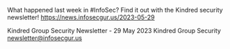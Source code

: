 What happened last week in #InfoSec? Find it out with the Kindred security newsletter!
https://news.infosecgur.us/2023-05-29

Kindred Group Security Newsletter - 29 May 2023
Kindred Group Security
newsletter@infosecgur.us
 
